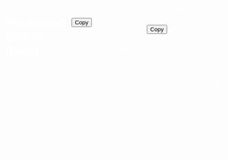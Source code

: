 <!DOCTYPE html>
<html lang="en">
<head>
<meta charset="UTF-8">
<meta name="viewport" content="width=device-width, initial-scale=1.0">
<title>Raspunsuri pentru fraieri</title>
<style>
  body {
    background-image: url('https://images.pexels.com/photos/954739/pexels-photo-954739.jpeg?auto=compress&cs=tinysrgb&w=1260&h=750&dpr=1');
    color: white;
    font-family: Arial, sans-serif;
    padding: 20px;
    display: flex;
    justify-content: space-between;
  }
  
  .column {
    width: 47%;
    margin-right: 20px; /* Adaugăm spațiu între coloane */
  }
  
  .paragraph-container {
    margin-bottom: 20px;
    position: relative;
  }
  
  .copy-button {
    position: absolute;
    top: 20px; /* Ajustăm poziția butonului de copiere */
    right: -30px; /* Ajustăm poziția butonului de copiere */
  }
</style>
</head>
<body>  
  <h1>Raspunsuri pentru fraieri</h1>  

  <div class="column">
    <div class="paragraph-container">
      <p id="paragraph1">Im sorry i cant help you</p> 
      <button class="copy-button" onclick="copyToClipboard('paragraph1')">Copy</button>
    </div>

    <div class="paragraph-container">
      <p id="paragraph2">did you make a ticket?.</p> 
      <button class="copy-button" onclick="copyToClipboard('paragraph2')">Copy</button>
    </div>

    <div class="paragraph-container">
      <p id="paragraph3">This is the third paragraph.</p> 
      <button class="copy-button" onclick="copyToClipboard('paragraph3')">Copy</button>
    </div>
  </div>

  <div class="column">
    <div class="paragraph-container">
      <p id="paragraph4">This is the fourth paragraph.</p> 
      <button class="copy-button" onclick="copyToClipboard('paragraph4')">Copy</button>
    </div>

    <div class="paragraph-container">
      <p id="paragraph5">This is the fifth paragraph.</p> 
      <button class="copy-button" onclick="copyToClipboard('paragraph5')">Copy</button>
    </div>

    <div class="paragraph-container">
      <p id="paragraph6">This is the sixth paragraph.</p>
      <button class="copy-button" onclick="copyToClipboard('paragraph6')">Copy</button>
    </div>
  </div>

  <script>
function copyToClipboard(elementId) {
  var copyText = document.getElementById(elementId);
  var textArea = document.createElement("textarea");
  textArea.value = copyText.textContent;
  document.body.appendChild(textArea);
  textArea.select();
  document.execCommand("copy");
  document.body.removeChild(textArea);
}
</script>
</body>
</html>
